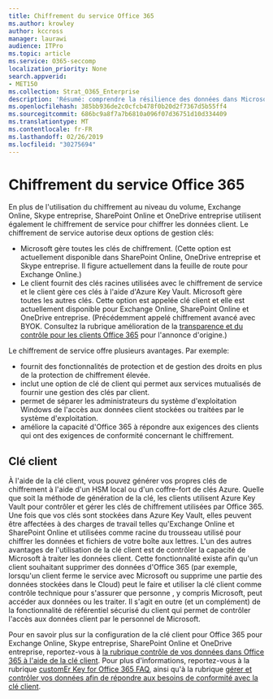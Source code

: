 ```yaml
---
title: Chiffrement du service Office 365
ms.author: krowley
author: kccross
manager: laurawi
audience: ITPro
ms.topic: article
ms.service: O365-seccomp
localization_priority: None
search.appverid:
- MET150
ms.collection: Strat_O365_Enterprise
description: 'Résumé: comprendre la résilience des données dans Microsoft Office 365.'
ms.openlocfilehash: 385bb936de2c0cfcb478f0b20d2f7367d5b55ff4
ms.sourcegitcommit: 686bc9a8f7a7b6810a096f07d36751d10d334409
ms.translationtype: MT
ms.contentlocale: fr-FR
ms.lasthandoff: 02/26/2019
ms.locfileid: "30275694"
---
```

# <a name="office-365-service-encryption"></a>Chiffrement du service Office 365

En plus de l'utilisation du chiffrement au niveau du volume, Exchange Online, Skype entreprise, SharePoint Online et OneDrive entreprise utilisent également le chiffrement de service pour chiffrer les données client. Le chiffrement de service autorise deux options de gestion clés:
- Microsoft gère toutes les clés de chiffrement. (Cette option est actuellement disponible dans SharePoint Online, OneDrive entreprise et Skype entreprise. Il figure actuellement dans la feuille de route pour Exchange Online.)
- Le client fournit des clés racines utilisées avec le chiffrement de service et le client gère ces clés à l'aide d'Azure Key Vault. Microsoft gère toutes les autres clés. Cette option est appelée clé client et elle est actuellement disponible pour Exchange Online, SharePoint Online et OneDrive entreprise. (Précédemment appelé chiffrement avancé avec BYOK. Consultez la rubrique amélioration de la [transparence et du contrôle pour les clients Office 365](http://blogs.office.com/2015/04/21/enhancing-transparency-and-control-for-office-365-customers/) pour l'annonce d'origine.)

Le chiffrement de service offre plusieurs avantages. Par exemple:
- fournit des fonctionnalités de protection et de gestion des droits en plus de la protection de chiffrement élevée.
- inclut une option de clé de client qui permet aux services mutualisés de fournir une gestion des clés par client.
- permet de séparer les administrateurs du système d'exploitation Windows de l'accès aux données client stockées ou traitées par le système d'exploitation.
- améliore la capacité d'Office 365 à répondre aux exigences des clients qui ont des exigences de conformité concernant le chiffrement.

## <a name="customer-key"></a>Clé client
À l'aide de la clé client, vous pouvez générer vos propres clés de chiffrement à l'aide d'un HSM local ou d'un coffre-fort de clés Azure. Quelle que soit la méthode de génération de la clé, les clients utilisent Azure Key Vault pour contrôler et gérer les clés de chiffrement utilisées par Office 365. Une fois que vos clés sont stockées dans Azure Key Vault, elles peuvent être affectées à des charges de travail telles qu'Exchange Online et SharePoint Online et utilisées comme racine du trousseau utilisé pour chiffrer les données et fichiers de votre boîte aux lettres. L'un des autres avantages de l'utilisation de la clé client est de contrôler la capacité de Microsoft à traiter les données client. Cette fonctionnalité existe afin qu'un client souhaitant supprimer des données d'Office 365 (par exemple, lorsqu'un client ferme le service avec Microsoft ou supprime une partie des données stockées dans le Cloud) peut le faire et utiliser la clé client comme contrôle technique pour s'assurer que personne , y compris Microsoft, peut accéder aux données ou les traiter. Il s'agit en outre (et un complément) de la fonctionnalité de référentiel sécurisé du client qui permet de contrôler l'accès aux données client par le personnel de Microsoft.

Pour en savoir plus sur la configuration de la clé client pour Office 365 pour Exchange Online, Skype entreprise, SharePoint Online et OneDrive entreprise, reportez-vous à [la rubrique contrôle de vos données dans Office 365 à l'aide de la clé client](https://support.office.com/article/Controlling-your-data-in-Office-365-using-Customer-Key-f2cd475a-e592-46cf-80a3-1bfb0fa17697). Pour plus d'informations, reportez-vous à la rubrique [customEr Key for Office 365 FAQ](https://support.office.com/article/Customer-Key-for-Office-365-FAQ-41ae293a-bd5c-4083-acd8-e1a2b4329da6), ainsi qu'à la rubrique [gérer et contrôler vos données afin de répondre aux besoins de conformité avec la clé client](https://techcommunity.microsoft.com/t5/Microsoft-Ignite-Content-2017/Manage-and-control-your-data-to-help-meet-compliance-needs-with/td-p/117580).
